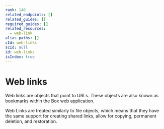 ```yaml
---
rank: 140
related_endpoints: []
related_guides: []
required_guides: []
related_resources:
  - web-link
alias_paths: []
cId: web-links
scId: null
id: web-links
isIndex: true
---
```


# Web links

Web links are objects that point to URLs. These objects are also known as
bookmarks within the Box web application.

Web Links are treated similarly to file objects, which means that they have the
same support for creating shared links, allow for copying, permanent deletion,
and restoration.

